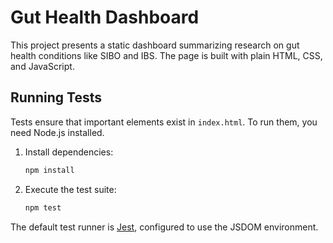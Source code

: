 # Gut Health Dashboard

This project presents a static dashboard summarizing research on gut health conditions like SIBO and IBS. The page is built with plain HTML, CSS, and JavaScript.

## Running Tests

Tests ensure that important elements exist in `index.html`. To run them, you need Node.js installed.

1. Install dependencies:
   ```bash
   npm install
   ```
2. Execute the test suite:
   ```bash
   npm test
   ```

The default test runner is [Jest](https://jestjs.io/), configured to use the JSDOM environment.

